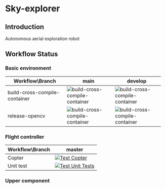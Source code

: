 # Sky-explorer

## Introduction

Autonomous aerial exploration robot

## Workflow Status

### Basic environment

| Workflow\Branch               | main                                                         | develop                                                      |
| ----------------------------- | ------------------------------------------------------------ | ------------------------------------------------------------ |
| build-cross-compile-container | ![build-cross-compile-container](https://github.com/jason-xy/Sky-explorer/actions/workflows/build-cross-compile-container.yml/badge.svg?branch=main) | ![build-cross-compile-container](https://github.com/jason-xy/Sky-explorer/actions/workflows/build-cross-compile-container.yml/badge.svg?branch=develop) |
| release-opencv                | ![build-cross-compile-container](https://github.com/jason-xy/Sky-explorer/actions/workflows/release-opencv.yml/badge.svg?branch=main) | ![build-cross-compile-container](https://github.com/jason-xy/Sky-explorer/actions/workflows/release-opencv.yml/badge.svg?branch=develop) |

### Flight controller

| Workflow\Branch | master                                                       |
| --------------- | ------------------------------------------------------------ |
| Copter          | [![Test Copter](https://github.com/jason-xy/ardupilot/workflows/test%20copter/badge.svg?branch=master)](https://github.com/ArduPilot/ardupilot/actions/workflows/test_sitl_copter.yml) |
| Unit test       | [![Test Unit Tests](https://github.com/jason-xy/ardupilot/workflows/test%20unit%20tests/badge.svg?branch=master)](https://github.com/ArduPilot/ardupilot/actions/workflows/test_unit_tests.yml) |

### Upper component

